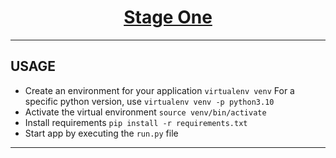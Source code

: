 <h1 style="text-align: center;">
	<a href=''>
		Stage One
	</a>
</h1>


---
## USAGE
* Create an environment for your application
	```virtualenv venv```
	For a specific python version, use
	```virtualenv venv -p python3.10```
* Activate the virtual environment
```source venv/bin/activate```
* Install requirements
```pip install -r requirements.txt```
* Start app by executing the `run.py` file

---


